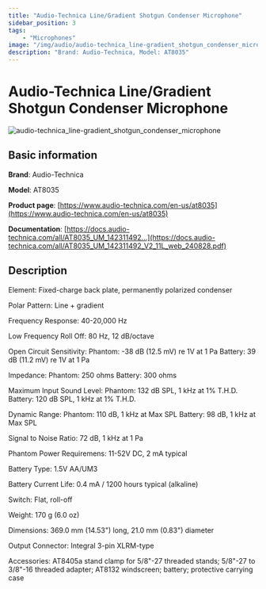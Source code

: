 ```yaml
---
title: "Audio-Technica Line/Gradient Shotgun Condenser Microphone"
sidebar_position: 3
tags:
    - "Microphones"
image: "/img/audio/audio-technica_line-gradient_shotgun_condenser_microphone.png"
description: "Brand: Audio-Technica, Model: AT8035"
---
```

# Audio-Technica Line/Gradient Shotgun Condenser Microphone

![audio-technica_line-gradient_shotgun_condenser_microphone](/img/audio/audio-technica_line-gradient_shotgun_condenser_microphone.png)

## Basic information

**Brand**: Audio-Technica

**Model**: AT8035

**Product page**: [https://www.audio-technica.com/en-us/at8035](https://www.audio-technica.com/en-us/at8035)

**Documentation**: [https://docs.audio-technica.com/all/AT8035_UM_142311492...](https://docs.audio-technica.com/all/AT8035_UM_142311492_V2_11L_web_240828.pdf)

## Description

Element: Fixed\-charge back plate, permanently polarized condenser

Polar Pattern: Line \+ gradient

Frequency Response: 40\-20,000 Hz

Low Frequency Roll Off: 80 Hz, 12 dB/octave

Open Circuit Sensitivity: Phantom: \-38 dB \(12\.5 mV\) re 1V at 1 Pa Battery: 39 dB \(11\.2 mV\) re 1V at 1 Pa

Impedance: Phantom: 250 ohms Battery: 300 ohms

Maximum Input Sound Level: Phantom: 132 dB SPL, 1 kHz at 1% T\.H\.D\. Battery: 120 dB SPL, 1 kHz at 1% T\.H\.D\.

Dynamic Range: Phantom: 110 dB, 1 kHz at Max SPL Battery: 98 dB, 1 kHz at Max SPL

Signal to Noise Ratio: 72 dB, 1 kHz at 1 Pa

Phantom Power Requiremens: 11\-52V DC, 2 mA typical

Battery Type: 1\.5V AA/UM3

Battery Current Life: 0\.4 mA / 1200 hours typical \(alkaline\)

Switch: Flat, roll\-off

Weight: 170 g \(6\.0 oz\)

Dimensions: 369\.0 mm \(14\.53"\) long, 21\.0 mm \(0\.83"\) diameter

Output Connector: Integral 3\-pin XLRM\-type

Accessories: AT8405a stand clamp for 5/8"\-27 threaded stands; 5/8"\-27 to 3/8"\-16 threaded adapter; AT8132 windscreen; battery; protective carrying case

